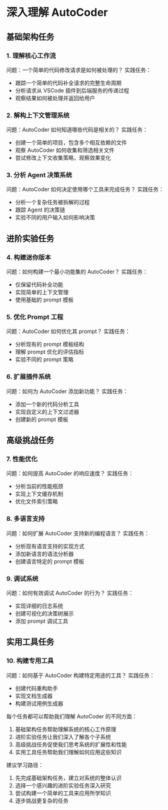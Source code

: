 # 深入理解 AutoCoder

## 基础架构任务

### 1. 理解核心工作流
问题：一个简单的代码修改请求是如何被处理的？
实践任务：
- 跟踪一个简单的代码补全请求的完整生命周期
- 分析请求从 VSCode 插件到后端服务的传递过程
- 观察结果如何被处理并返回给用户

### 2. 解构上下文管理系统
问题：AutoCoder 如何知道哪些代码是相关的？
实践任务：
- 创建一个简单的项目，包含多个相互依赖的文件
- 观察 AutoCoder 如何收集和筛选相关文件
- 尝试修改上下文收集策略，观察效果变化

### 3. 分析 Agent 决策系统
问题：AutoCoder 如何决定使用哪个工具来完成任务？
实践任务：
- 分析一个复杂任务被拆解的过程
- 跟踪 Agent 的决策链
- 实验不同的用户输入如何影响决策

## 进阶实验任务

### 4. 构建迷你版本
问题：如何构建一个最小功能集的 AutoCoder？
实践任务：
- 仅保留代码补全功能
- 实现简单的上下文管理
- 使用基础的 prompt 模板

### 5. 优化 Prompt 工程
问题：AutoCoder 如何优化其 prompt？
实践任务：
- 分析现有的 prompt 模板结构
- 理解 prompt 优化的评估指标
- 实验不同的 prompt 策略

### 6. 扩展插件系统
问题：如何为 AutoCoder 添加新功能？
实践任务：
- 添加一个新的代码分析工具
- 实现自定义的上下文过滤器
- 创建新的 prompt 模板

## 高级挑战任务

### 7. 性能优化
问题：如何提高 AutoCoder 的响应速度？
实践任务：
- 分析当前的性能瓶颈
- 实现上下文缓存机制
- 优化文件索引策略

### 8. 多语言支持
问题：如何扩展 AutoCoder 支持新的编程语言？
实践任务：
- 分析现有语言支持的实现方式
- 添加新语言的语法分析器
- 创建语言特定的 prompt 模板

### 9. 调试系统
问题：如何有效调试 AutoCoder 的行为？
实践任务：
- 实现详细的日志系统
- 创建可视化的决策树展示
- 添加 prompt 调试工具

## 实用工具任务

### 10. 构建专用工具
问题：如何基于 AutoCoder 构建特定用途的工具？
实践任务：
- 创建代码重构助手
- 实现文档生成器
- 构建测试用例生成器

每个任务都可以帮助我们理解 AutoCoder 的不同方面：
1. 基础架构任务帮助理解系统的核心工作原理
2. 进阶实验任务让我们深入了解各个子系统
3. 高级挑战任务促使我们思考系统的扩展性和性能
4. 实用工具任务帮助我们理解如何应用这些知识

建议学习路径：
1. 先完成基础架构任务，建立对系统的整体认识
2. 选择一个感兴趣的进阶实验任务深入研究
3. 尝试构建一个简单的工具来应用所学知识
4. 逐步挑战更复杂的任务 